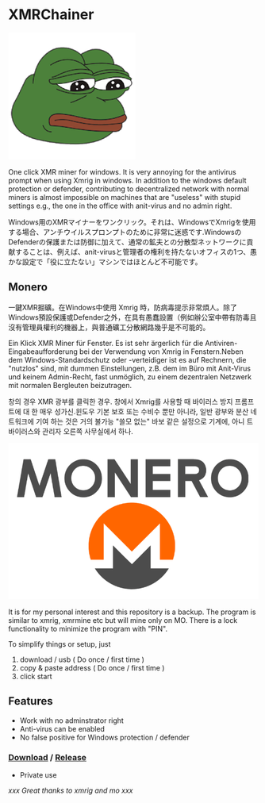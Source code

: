 # XMRChainer

![](pepe.png)

One click XMR miner for windows. It is very annoying for the antivirus prompt when using Xmrig in windows. In addition to the windows default protection or defender, contributing to decentralized network with normal miners is almost impossible on machines that are "useless" with stupid settings e.g., the one in the office with anit-virus and no admin right.

Windows用のXMRマイナーをワンクリック。それは、WindowsでXmrigを使用する場合、アンチウイルスプロンプトのために非常に迷惑です.WindowsのDefenderの保護または防御に加えて、通常の鉱夫との分散型ネットワークに貢献することは、例えば、anit-virusと管理者の権利を持たないオフィスの1つ、愚かな設定で「役に立たない」マシンではほとんど不可能です。

## Monero

一鍵XMR掘礦。在Windows中使用 Xmrig 時，防病毒提示非常煩人。除了Windows預設保護或Defender之外，在具有愚蠢設置（例如辦公室中帶有防毒且沒有管理員權利的機器上，與普通礦工分散網路幾乎是不可能的。

Ein Klick XMR Miner für Fenster. Es ist sehr ärgerlich für die Antiviren-Eingabeaufforderung bei der Verwendung von Xmrig in Fenstern.Neben dem Windows-Standardschutz oder -verteidiger ist es auf Rechnern, die "nutzlos" sind, mit dummen Einstellungen, z.B. dem im Büro mit Anit-Virus und keinem Admin-Recht, fast unmöglich, zu einem dezentralen Netzwerk mit normalen Bergleuten beizutragen.

창의 경우 XMR 광부를 클릭한 경우. 창에서 Xmrig를 사용할 때 바이러스 방지 프롬프트에 대 한 매우 성가신.윈도우 기본 보호 또는 수비수 뿐만 아니라, 일반 광부와 분산 네트워크에 기여 하는 것은 거의 불가능 "쓸모 없는" 바보 같은 설정으로 기계에, 아니 트 바이러스와 관리자 오른쪽 사무실에서 하나.

![](monero-XMR.webp)

It is for my personal interest and this repository is a backup. 
The program is similar to xmrig, xmrmine etc but will mine only on MO.
There is a lock functionality to minimize the program with "PIN".

To simplify things or setup, just

1. download / usb ( Do once / first time )
2. copy & paste address ( Do once / first time )
3. click start


## Features

* Work with no adminstrator right
* Anti-virus can be enabled
* No false positive for Windows protection / defender 


### [Download](https://github.com/xmrOneClick/XMRChainer/releases/download/v1.0.3.2/xmrChainer_rc13.zip) / [Release](https://github.com/xmrOneClick/XMRChainer/releases/tag/v1.0.3.2)

* Private use


_xxx Great thanks to xmrig and mo xxx_
